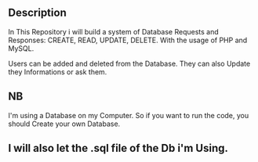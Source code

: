 ## Description

In This Repository i will build a system of Database Requests and Responses:  CREATE, READ, UPDATE, DELETE.
With the usage of PHP and MySQL.

Users can be added and deleted from the Database. They can also Update they Informations or ask them.

##  NB
I'm using a Database on my Computer.
So if you want to run the code, you should Create your own Database.

## I will also let the .sql file of the Db i'm Using.
